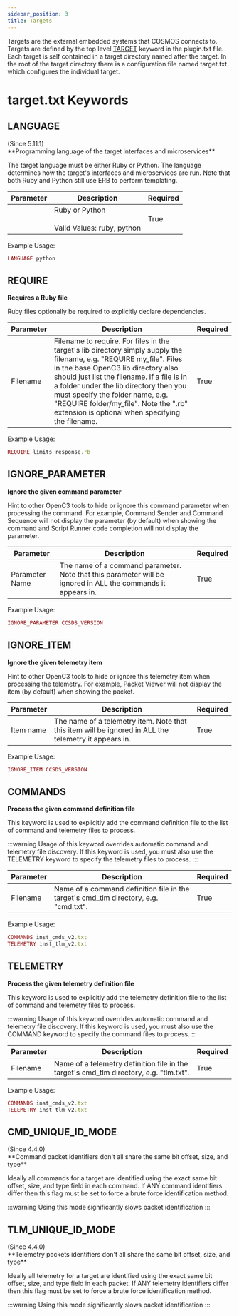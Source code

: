 ```yaml
---
sidebar_position: 3
title: Targets
---
```


<!-- Be sure to edit _target.md because target.md is a generated file -->

Targets are the external embedded systems that COSMOS connects to. Targets are defined by the top level [TARGET](plugins.md#target-1) keyword in the plugin.txt file. Each target is self contained in a target directory named after the target. In the root of the target directory there is a configuration file named target.txt which configures the individual target.

# target.txt Keywords


## LANGUAGE
<div class="right">(Since 5.11.1)</div>**Programming language of the target interfaces and microservices**

The target language must be either Ruby or Python. The language determines how the target's interfaces and microservices are run. Note that both Ruby and Python still use ERB to perform templating.

| Parameter | Description | Required |
|-----------|-------------|----------|
|  | Ruby or Python<br/><br/>Valid Values: <span class="values">ruby, python</span> | True |

Example Usage:
```ruby
LANGUAGE python
```

## REQUIRE
**Requires a Ruby file**

Ruby files optionally be required to explicitly declare dependencies.

| Parameter | Description | Required |
|-----------|-------------|----------|
| Filename | Filename to require. For files in the target's lib directory simply supply the filename, e.g. "REQUIRE my_file". Files in the base OpenC3 lib directory also should just list the filename. If a file is in a folder under the lib directory then you must specify the folder name, e.g. "REQUIRE folder/my_file". Note the ".rb" extension is optional when specifying the filename. | True |

Example Usage:
```ruby
REQUIRE limits_response.rb
```

## IGNORE_PARAMETER
**Ignore the given command parameter**

Hint to other OpenC3 tools to hide or ignore this command parameter when processing the command. For example, Command Sender and Command Sequence will not display the parameter (by default) when showing the command and Script Runner code completion will not display the parameter.

| Parameter | Description | Required |
|-----------|-------------|----------|
| Parameter Name | The name of a command parameter. Note that this parameter will be ignored in ALL the commands it appears in. | True |

Example Usage:
```ruby
IGNORE_PARAMETER CCSDS_VERSION
```

## IGNORE_ITEM
**Ignore the given telemetry item**

Hint to other OpenC3 tools to hide or ignore this telemetry item when processing the telemetry. For example, Packet Viewer will not display the item (by default) when showing the packet.

| Parameter | Description | Required |
|-----------|-------------|----------|
| Item name | The name of a telemetry item. Note that this item will be ignored in ALL the telemetry it appears in. | True |

Example Usage:
```ruby
IGNORE_ITEM CCSDS_VERSION
```

## COMMANDS
**Process the given command definition file**

This keyword is used to explicitly add the command definition file to the list of command and telemetry files to process.

:::warning
Usage of this keyword overrides automatic command and telemetry file discovery. If this keyword is used, you must also use the TELEMETRY keyword to specify the telemetry files to process.
:::

| Parameter | Description | Required |
|-----------|-------------|----------|
| Filename | Name of a command definition file in the target's cmd_tlm directory, e.g. "cmd.txt". | True |

Example Usage:
```ruby
COMMANDS inst_cmds_v2.txt
TELEMETRY inst_tlm_v2.txt
```

## TELEMETRY
**Process the given telemetry definition file**

This keyword is used to explicitly add the telemetry definition file to the list of command and telemetry files to process.

:::warning
Usage of this keyword overrides automatic command and telemetry file discovery. If this keyword is used, you must also use the COMMAND keyword to specify the command files to process.
:::

| Parameter | Description | Required |
|-----------|-------------|----------|
| Filename | Name of a telemetry definition file in the target's cmd_tlm directory, e.g. "tlm.txt". | True |

Example Usage:
```ruby
COMMANDS inst_cmds_v2.txt
TELEMETRY inst_tlm_v2.txt
```

## CMD_UNIQUE_ID_MODE
<div class="right">(Since 4.4.0)</div>**Command packet identifiers don't all share the same bit offset, size, and type**

Ideally all commands for a target are identified using the exact same bit offset, size, and type field in each command. If ANY command identifiers differ then this flag must be set to force a brute force identification method.

:::warning
Using this mode significantly slows packet identification
:::


## TLM_UNIQUE_ID_MODE
<div class="right">(Since 4.4.0)</div>**Telemetry packets identifiers don't all share the same bit offset, size, and type**

Ideally all telemetry for a target are identified using the exact same bit offset, size, and type field in each packet. If ANY telemetry identifiers differ then this flag must be set to force a brute force identification method.

:::warning
Using this mode significantly slows packet identification
:::


